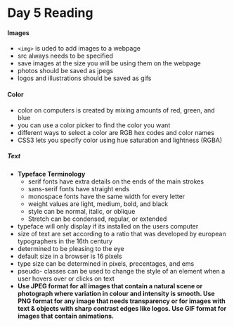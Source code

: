# Day 5 Reading
#### Images
- ```<img>``` is uded to add images to a webpage
- src always needs to be specified
- save images at the size you will be using them on the webpage
- photos should be saved as jpegs 
- logos and illustrations should be saved as gifs
#### Color
- color on computers is created by mixing amounts of red, green, and blue
- you can use a color picker to find the color you want
- different ways to select a color are RGB hex codes and color names
- CSS3 lets you specify color using hue saturation and lightness (RGBA)
##### Text
- **Typeface Terminology**
    - serif fonts have extra details on the ends of the main strokes
    - sans-serif fonts have straight ends
    - monospace fonts have the same width for every letter
    - weight values are light, medium, bold, and black
    - style can be normal, italic, or oblique
    - Stretch can be condensed, regular, or extended 
- typeface will only display if its installed on the users computer
- size of text are set according to a ratio that was developed by european typographers in the 16th century
- determined to be pleasing to the eye
- default size in a browser is 16 pixels
- type size can be determined in pixels, precentages, and ems
- pseudo- classes can be used to change the style of an element when a user hovers over or clicks on text
- **Use JPEG format for all images that contain a natural scene or photograph where variation in colour and intensity is smooth. Use PNG format for any image that needs transparency or for images with text & objects with sharp contrast edges like logos. Use GIF format for images that contain animations.**